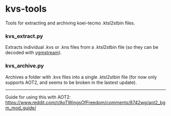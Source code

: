 # kvs-tools

Tools for extracting and archiving koei-tecmo .ktsl2stbin files.

### kvs_extract.py

Extracts individual .kvs or .kns files from a .ktsl2stbin file (so they can be decoded with [vgmstream](https://github.com/losnoco/vgmstream)).

### kvs_archive.py

Archives a folder with .kvs files into a single .ktsl2stbin file (for now only supports AOT2, and seems to be broken in the lastest update).

-----------------------------
Guide for using this with AOT2:
https://www.reddit.com/r/AoTWingsOfFreedom/comments/8742wg/aot2_bgm_mod_guide/
